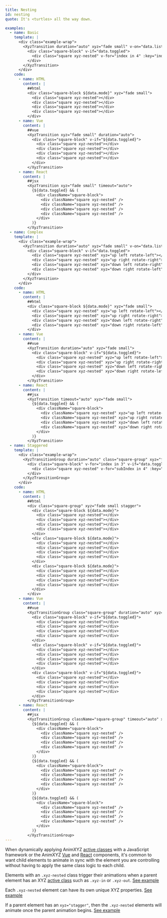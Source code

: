 ```yaml
---
title: Nesting
id: nesting
quote: It's <turtles> all the way down.

examples:
  - name: Basic
    template: |
      <div class="example-wrap">
        <XyzTransition duration="auto" xyz="fade small" v-on="data.listeners">
          <div class="square-block" v-if="data.toggled">
            <div class="square xyz-nested" v-for="index in 4" :key="index"></div>
          </div>
        </XyzTransition>
      </div>
    code:
      - name: HTML
        content: |
          ##html
          <div class="square-block ${data.mode}" xyz="fade small">
            <div class="square xyz-nested"></div>
            <div class="square xyz-nested"></div>
            <div class="square xyz-nested"></div>
            <div class="square xyz-nested"></div>
          </div>
      - name: Vue
        content: |
          ##vue
          <XyzTransition xyz="fade small" duration="auto">
            <div class="square-block" v-if="${data.toggled}">
              <div class="square xyz-nested"></div>
              <div class="square xyz-nested"></div>
              <div class="square xyz-nested"></div>
              <div class="square xyz-nested"></div>
            </div>
          </XyzTransition>
      - name: React
        content: |
          ##jsx
          <XyzTransition xyz="fade small" timeout="auto">
            {${data.toggled} && (
              <div className="square-block">
                <div className="square xyz-nested" />
                <div className="square xyz-nested" />
                <div className="square xyz-nested" />
                <div className="square xyz-nested" />
              </div>
            )}
          </XyzTransition>
  - name: Complex
    template: |
      <div class="example-wrap">
        <XyzTransition duration="auto" xyz="fade small" v-on="data.listeners">
          <div class="square-block" v-if="data.toggled">
            <div class="square xyz-nested" xyz="up left rotate-left"></div>
            <div class="square xyz-nested" xyz="up right rotate-right"></div>
            <div class="square xyz-nested" xyz="down left rotate-right"></div>
            <div class="square xyz-nested" xyz="down right rotate-left"></div>
          </div>
        </XyzTransition>
      </div>
    code:
      - name: HTML
        content: |
          ##html
          <div class="square-block ${data.mode}" xyz="fade small">
            <div class="square xyz-nested" xyz="up left rotate-left"></div>
            <div class="square xyz-nested" xyz="up right rotate-right"></div>
            <div class="square xyz-nested" xyz="down left rotate-right"></div>
            <div class="square xyz-nested" xyz="down right rotate-left"></div>
          </div>
      - name: Vue
        content: |
          ##vue
          <XyzTransition duration="auto" xyz="fade small">
            <div class="square-block" v-if="${data.toggled}">
              <div class="square xyz-nested" xyz="up left rotate-left"></div>
              <div class="square xyz-nested" xyz="up right rotate-right"></div>
              <div class="square xyz-nested" xyz="down left rotate-right"></div>
              <div class="square xyz-nested" xyz="down right rotate-left"></div>
            </div>
          </XyzTransition>
      - name: React
        content: |
          ##jsx
          <XyzTransition timeout="auto" xyz="fade small">
            {${data.toggled} && (
              <div className="square-block">
                <div className="square xyz-nested" xyz="up left rotate-left" />
                <div className="square xyz-nested" xyz="up right rotate-right" />
                <div className="square xyz-nested" xyz="down left rotate-right" />
                <div className="square xyz-nested" xyz="down right rotate-left" />
              </div>
            )}
          </XyzTransition>
  - name: Staggered
    template: |
      <div class="example-wrap">
        <XyzTransitionGroup duration="auto" class="square-group" xyz="fade small stagger" v-on="data.listeners">
          <div class="square-block" v-for="index in 3" v-if="data.toggled" :key="index">
            <div class="square xyz-nested" v-for="subIndex in 4" :key="subIndex"></div>
          </div>
        </XyzTransitionGroup>
      </div>
    code:
      - name: HTML
        content: |
          ##html
          <div class="square-group" xyz="fade small stagger">
            <div class="square-block ${data.mode}">
              <div class="square xyz-nested"></div>
              <div class="square xyz-nested"></div>
              <div class="square xyz-nested"></div>
              <div class="square xyz-nested"></div>
            </div>
            <div class="square-block ${data.mode}">
              <div class="square xyz-nested"></div>
              <div class="square xyz-nested"></div>
              <div class="square xyz-nested"></div>
              <div class="square xyz-nested"></div>
            </div>
            <div class="square-block ${data.mode}">
              <div class="square xyz-nested"></div>
              <div class="square xyz-nested"></div>
              <div class="square xyz-nested"></div>
              <div class="square xyz-nested"></div>
            </div>
          </div>
      - name: Vue
        content: |
          ##vue
          <XyzTransitionGroup class="square-group" duration="auto" xyz="fade small stagger">
            <div class="square-block" v-if="${data.toggled}">
              <div class="square xyz-nested"></div>
              <div class="square xyz-nested"></div>
              <div class="square xyz-nested"></div>
              <div class="square xyz-nested"></div>
            </div>
            <div class="square-block" v-if="${data.toggled}">
              <div class="square xyz-nested"></div>
              <div class="square xyz-nested"></div>
              <div class="square xyz-nested"></div>
              <div class="square xyz-nested"></div>
            </div>
            <div class="square-block" v-if="${data.toggled}">
              <div class="square xyz-nested"></div>
              <div class="square xyz-nested"></div>
              <div class="square xyz-nested"></div>
              <div class="square xyz-nested"></div>
            </div>
          </XyzTransitionGroup>
      - name: React
        content: |
          ##jsx
          <XyzTransitionGroup className="square-group" timeout="auto" xyz="fade small stagger">
            {${data.toggled} && (
              <div className="square-block">
                <div className="square xyz-nested" />
                <div className="square xyz-nested" />
                <div className="square xyz-nested" />
                <div className="square xyz-nested" />
              </div>
            )}
            {${data.toggled} && (
              <div className="square-block">
                <div className="square xyz-nested" />
                <div className="square xyz-nested" />
                <div className="square xyz-nested" />
                <div className="square xyz-nested" />
              </div>
            )}
            {${data.toggled} && (
              <div className="square-block">
                <div className="square xyz-nested" />
                <div className="square xyz-nested" />
                <div className="square xyz-nested" />
                <div className="square xyz-nested" />
              </div>
            )}
          </XyzTransitionGroup>
---
```


When dynamically applying AnimXYZ [active classes](#active-classes) with a JavaScript framework or the AnimXYZ [Vue](#vue-integration) and [React](#react-integration) components, it's common to want child elements to animate in sync with the element you are controlling without having to apply the same class logic to each child.

Elements with an `.xyz-nested` class trigger their animations when a parent element has an XYZ [active class](#active-classes) such as `.xyz-in` or `.xyz-out`. [See example](?tab=examples&example=Basic#nesting)

Each `.xyz-nested` element can have its own unique XYZ properties. [See example](?tab=examples&example=Complex#nesting)

If a parent element has an `xyz="stagger"`, then the `.xyz-nested` elements will animate once the parent animation begins. [See example](?tab=examples&example=Staggered#nesting)
